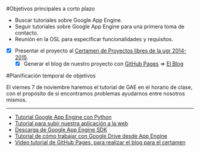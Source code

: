#Objetivos principales a corto plazo
* Buscar tutoriales sobre Google App Engine.
* Seguir tutoriales sobre Google App Engine para una primera toma de contacto.
* Reunión en la OSL para especificar funcionalidades y requisitos.
- [X] Presentar el proyecto al [Certamen de Proyectos libres de la ugr 2014-2015](http://osl.ugr.es/bases-de-los-premios-a-proyectos-libres-de-la-ugr/).
	- [X] Generar el blog de nuestro proyecto con [GitHub Pages](https://pages.github.com) => [El Blog](http://babeltowerteam.github.io/cloudsarao/)  

#Planificación temporal de objetivos

El viernes 7 de noviembre haremos el tutorial de GAE en el horario de clase, con el propósito de si encontramos problemas ayudarnos entre nosotros mismos.

- - -

* [Tutorial Google App Engine con Python](https://cloud.google.com/appengine/docs/python/gettingstartedpython27/introduction)
* [Tutorial para subir nuestra aplicación a la web](https://cloud.google.com/appengine/docs/python/gettingstartedpython27/uploading)
* [Descarga de Google App Engine SDK](https://cloud.google.com/appengine/downloads#Google_App_Engine_SDK_for_Python)
* [Tutorial de cómo trabajar con Google Drive desde App Engine](https://developers.google.com/drive/web/examples/python)
* [Video tutorial de GitHub Pages, para realizar el blog para el certamen](https://www.youtube.com/watch?v=4TrOCv5Kukk)

